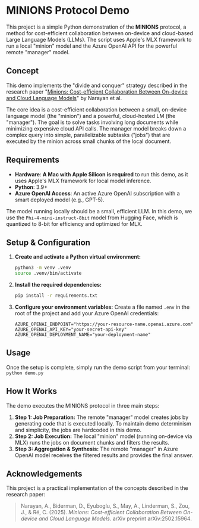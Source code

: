 # MINIONS Protocol Demo

This project is a simple Python demonstration of the **MINIONS** protocol, a method for cost-efficient collaboration between on-device and cloud-based Large Language Models (LLMs). The script uses Apple's MLX framework to run a local "minion" model and the Azure OpenAI API for the powerful remote "manager" model.

## Concept

This demo implements the "divide and conquer" strategy described in the research paper "[Minions: Cost-efficient Collaboration Between On-device and Cloud Language Models](https://arxiv.org/abs/2502.15964v1)" by Narayan et al.

The core idea is a cost-efficient collaboration between a small, on-device language model (the "minion") and a powerful, cloud-hosted LM (the "manager"). The goal is to solve tasks involving long documents while minimizing expensive cloud API calls. The manager model breaks down a complex query into simple, parallelizable subtasks ("jobs") that are executed by the minion across small chunks of the local document.

## Requirements

* **Hardware**: **A Mac with Apple Silicon is required** to run this demo, as it uses Apple's MLX framework for local model inference.
* **Python**: 3.9+
* **Azure OpenAI Access**: An active Azure OpenAI subscription with a smart deployed model (e.g., GPT-5).

The model running locally should be a small, efficient LLM. In this demo, we use the `Phi-4-mini-instruct-8bit` model from Hugging Face, which is quantized to 8-bit for efficiency and optimized for MLX.

## Setup & Configuration

1.  **Create and activate a Python virtual environment:**
    ```bash
    python3 -m venv .venv
    source .venv/bin/activate
    ```

2.  **Install the required dependencies:**
    ```bash
    pip install -r requirements.txt
    ```

3.  **Configure your environment variables:**
    Create a file named `.env` in the root of the project and add your Azure OpenAI credentials:

    ```env
    AZURE_OPENAI_ENDPOINT="https://your-resource-name.openai.azure.com"
    AZURE_OPENAI_API_KEY="your-secret-api-key"
    AZURE_OPENAI_DEPLOYMENT_NAME="your-deployment-name"
    ```

## Usage

Once the setup is complete, simply run the demo script from your terminal: `python demo.py`

## How It Works

The demo executes the MINIONS protocol in three main steps:

1.  **Step 1: Job Preparation:** The remote "manager" model creates jobs by generating code that is executed locally. To maintain demo determinism and simplicity, the jobs are hardcoded in this demo.
2.  **Step 2: Job Execution:** The local "minion" model (running on-device via MLX) runs the jobs on document chunks and filters the results.
3.  **Step 3: Aggregation & Synthesis:** The remote "manager" in Azure OpenAI model receives the filtered results and provides the final answer.

## Acknowledgements

This project is a practical implementation of the concepts described in the research paper:

> Narayan, A., Biderman, D., Eyuboglu, S., May, A., Linderman, S., Zou, J., & Ré, C. (2025). *Minions: Cost-efficient Collaboration Between On-device and Cloud Language Models*. arXiv preprint arXiv:2502.15964.